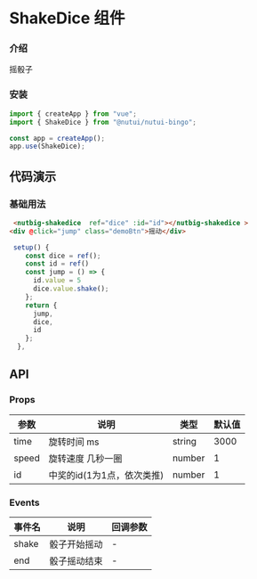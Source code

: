# ShakeDice 组件

### 介绍

摇骰子

### 安装

```javascript
import { createApp } from "vue";
import { ShakeDice } from "@nutui/nutui-bingo";

const app = createApp();
app.use(ShakeDice);
```

## 代码演示

### 基础用法

```html
 <nutbig-shakedice  ref="dice" :id="id"></nutbig-shakedice >
<div @click="jump" class="demoBtn">摇动</div>
```

```javascript
 setup() {
    const dice = ref();
    const id = ref()
    const jump = () => {
      id.value = 5
      dice.value.shake();
    };
    return {
      jump,
      dice,
      id
    };
  },
```

## API

### Props

| 参数         | 说明                             | 类型   | 默认值           |
| ------------ | -------------------------------- | ------ | ---------------- |
| time         | 旋转时间   ms     | string |          3000   |
| speed        | 旋转速度 几秒一圈                      | number |  1             |
| id        |  中奖的id(1为1点，依次类推) | number |      1        | 

### Events

| 事件名 | 说明           | 回调参数     |
| ------ | -------------- | ------------ |
| shake  | 骰子开始摇动| - |
| end  | 骰子摇动结束| - |

   